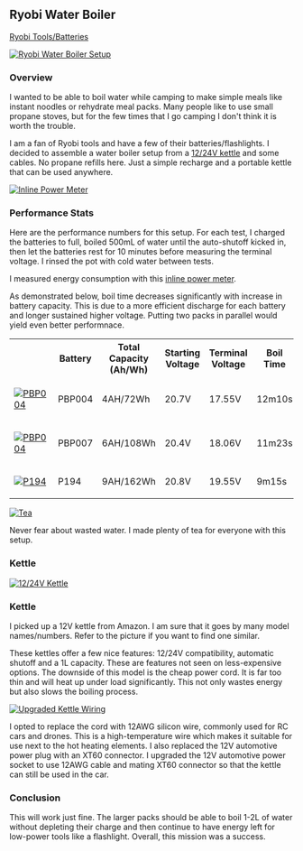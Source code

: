 ## Ryobi Water Boiler

[Ryobi Tools/Batteries](ryobi_index.html)

[![Ryobi Water Boiler Setup](res/projects/ryobi/water_boiler_setup_m.jpg#floatleft)](res/projects/ryobi/water_boiler_setup.jpg)

### Overview

I wanted to be able to boil water while camping to make simple meals like
instant noodles or rehydrate meal packs. Many people like to use small propane
stoves, but for the few times that I go camping I don't think it is worth the
trouble.

I am a fan of Ryobi tools and have a few of their batteries/flashlights. I
decided to assemble a water boiler setup from a [12/24V kettle](https://www.amazon.com/gp/product/B081172ZZ7)
and some cables. No propane refills here. Just a simple recharge and a
portable kettle that can be used anywhere.<br>

[![Inline Power Meter](res/projects/ryobi/power_meter_s.jpg#floatleft)](res/projects/ryobi/power_meter.jpg)

### Performance Stats

Here are the performance numbers for this setup. For each test, I charged the
batteries to full, boiled 500mL of water until the auto-shutoff kicked in, then
let the batteries rest for 10 minutes before measuring the terminal voltage. I
rinsed the pot with cold water between tests.

I measured energy consumption with this [inline power meter](https://www.amazon.com/gp/product/B07GB71YSB/).

As demonstrated below, boil time decreases significantly with increase in
battery capacity. This is due to a more efficient discharge for each battery
and longer sustained higher voltage. Putting two packs in parallel would yield
even better performnace.<br>

<table>
  <tr>
    <th></th>
    <th>Battery</th>
    <th>Total Capacity (Ah/Wh)</th>
    <th>Starting Voltage</th>
    <th>Terminal Voltage</th>
    <th>Boil Time</th>
    <th>Energy Used (Wh)</th>
  </tr>
  <tr>
    <td>

[![PBP004](res/projects/ryobi/PBP004_s.jpg#floatleft)](res/projects/ryobi/PBP004.jpg)
    </td>
    <td>PBP004</td>
    <td>4AH/72Wh</td>
    <td>20.7V</td>
    <td>17.55V</td>
    <td>12m10s</td>
    <td>31.4Wh</td>
  </tr>
  <tr>
    <td>

[![PBP004](res/projects/ryobi/PBP007_s.jpg#floatleft)](res/projects/ryobi/PBP007.jpg)
    </td>
    <td>PBP007</td>
    <td>6AH/108Wh</td>
    <td>20.4V</td>
    <td>18.06V</td>
    <td>11m23s</td>
    <td>29.7Wh</td>
  </tr>
  <tr>
    <td>

[![P194](res/projects/ryobi/P194_s.jpg#floatleft)](res/projects/ryobi/P194.jpg)
    </td>
    <td>P194</td>
    <td>9AH/162Wh</td>
    <td>20.8V</td>
    <td>19.55V</td>
    <td>9m15s</td>
    <td>23.5Wh</td>
  </tr>
</table>

[![Tea](res/projects/ryobi/tea_mug_s.jpg#floatleft)](res/projects/ryobi/tea_mug.jpg)

Never fear about wasted water. I made plenty of tea for everyone with this setup.<br>

### Kettle

[![12/24V Kettle](res/projects/ryobi/kettle_m.jpg#floatleft)](res/projects/ryobi/kettle.jpg)

### Kettle

I picked up a 12V kettle from Amazon. I am sure that it goes by many model
names/numbers. Refer to the picture if you want to find one similar.

These kettles offer a few nice features: 12/24V compatibility, automatic
shutoff and a 1L capacity. These are features not seen on less-expensive
options. The downside of this model is the cheap power cord. It is far too thin
and will heat up under load significantly. This not only wastes energy but also
slows the boiling process.<br>

[![Upgraded Kettle Wiring](res/projects/ryobi/kettle_upgraded_m.jpg#floatleft)](res/projects/ryobi/kettle_upgraded.jpg)


I opted to replace the cord with 12AWG silicon wire, commonly used for RC cars
and drones. This is a high-temperature wire which makes it suitable for use next
to the hot heating elements. I also replaced the 12V automotive power plug with
an XT60 connector. I upgraded the 12V automotive power socket to use 12AWG cable
and mating XT60 connector so that the kettle can still be used in the car.<br>

### Conclusion

This will work just fine. The larger packs should be able to boil 1-2L of water
without depleting their charge and then continue to have energy left for
low-power tools like a flashlight. Overall, this mission was a success.
